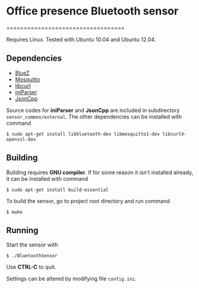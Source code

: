 # Office presence Bluetooth sensor
==================================

Requires Linux. Tested with Ubuntu 10.04 and Ubuntu 12.04.

## Dependencies
* [BlueZ](http://www.bluez.org/)
* [Mosquitto](http://mosquitto.org/)
* [libcurl](http://curl.haxx.se/libcurl/)
* [iniParser](http://ndevilla.free.fr/iniparser/)
* [JsonCpp](http://jsoncpp.sourceforge.net/)

Source codes for **iniParser** and **JsonCpp** are included in subdirectory `sensor_common/external`. The other dependencies can be installed with command

    $ sudo apt-get install libbluetooth-dev libmosquitto1-dev libcurl4-openssl-dev
    
## Building
Building requires **GNU compiler**. If for some reason it isn't installed already, it can be installed with command

    $ sudo apt-get install build-essential
    
To build the sensor, go to project root directory and run command

    $ make

## Running
Start the sensor with

    $ ./BluetoothSensor
    
Use **CTRL-C** to quit. 

Settings can be altered by modifying file `config.ini`.

    
    
    
